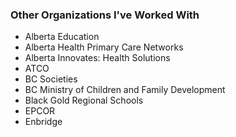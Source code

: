 ### Other Organizations I've Worked With

- Alberta Education
- Alberta Health Primary Care Networks
- Alberta Innovates: Health Solutions
- ATCO
- BC Societies
- BC Ministry of Children and Family Development
- Black Gold Regional Schools
- EPCOR
- Enbridge
